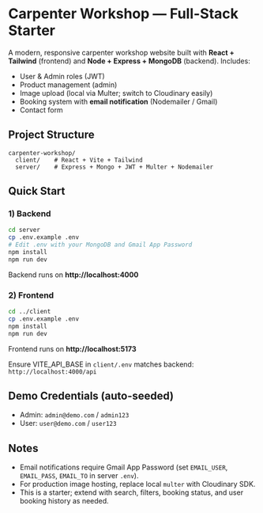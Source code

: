 
# Carpenter Workshop — Full-Stack Starter

A modern, responsive carpenter workshop website built with **React + Tailwind** (frontend) and **Node + Express + MongoDB** (backend). Includes:
- User & Admin roles (JWT)
- Product management (admin)
- Image upload (local via Multer; switch to Cloudinary easily)
- Booking system with **email notification** (Nodemailer / Gmail)
- Contact form

## Project Structure
```
carpenter-workshop/
  client/    # React + Vite + Tailwind
  server/    # Express + Mongo + JWT + Multer + Nodemailer
```

## Quick Start

### 1) Backend
```bash
cd server
cp .env.example .env
# Edit .env with your MongoDB and Gmail App Password
npm install
npm run dev
```
Backend runs on **http://localhost:4000**

### 2) Frontend
```bash
cd ../client
cp .env.example .env
npm install
npm run dev
```
Frontend runs on **http://localhost:5173**

Ensure VITE_API_BASE in `client/.env` matches backend: `http://localhost:4000/api`

## Demo Credentials (auto-seeded)
- Admin: `admin@demo.com` / `admin123`
- User: `user@demo.com` / `user123`

## Notes
- Email notifications require Gmail App Password (set `EMAIL_USER`, `EMAIL_PASS`, `EMAIL_TO` in server `.env`).
- For production image hosting, replace local `multer` with Cloudinary SDK.
- This is a starter; extend with search, filters, booking status, and user booking history as needed.
